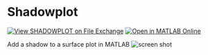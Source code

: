 # Shadowplot
[![View SHADOWPLOT on File Exchange](https://www.mathworks.com/matlabcentral/images/matlab-file-exchange.svg)](https://www.mathworks.com/matlabcentral/fileexchange/6400-shadowplot)
[![Open in MATLAB Online](https://www.mathworks.com/images/responsive/global/open-in-matlab-online.svg)](https://matlab.mathworks.com/open/github/v1?repo=michellehirsch/MATLAB-Shadowplot&file=ShadowplotExample.mlx&focus=false)


Add a shadow to a surface plot in MATLAB
![screen shot](https://www.mathworks.com/matlabcentral/mlc-downloads/downloads/submissions/6400/versions/3/screenshot.jpg)



